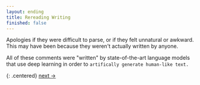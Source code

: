 ```yaml
---
layout: ending
title: Rereading Writing
finished: false
---
```


Apologies if they were difficult to parse, or if they felt unnatural or awkward. This may have been because they weren't actually written by anyone. 

<!-- [if they gave up and skipped here] You were right to not understand them. They weren't written by anyone. -->


<div class="fade-in-slow">
All of these comments were "written" by state-of-the-art language models that use deep learning in order to <code>artifically generate human-like text.</code>

{: .centered}
<a href="background.html">next -></a>
</div>

